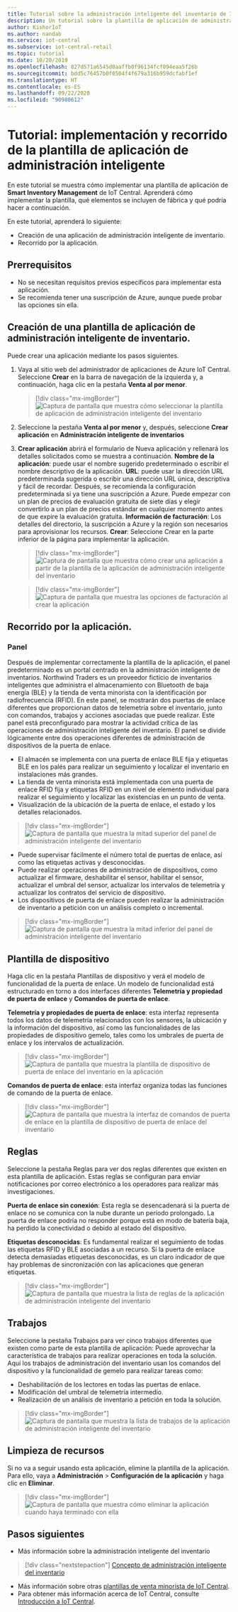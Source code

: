 ```yaml
---
title: Tutorial sobre la administración inteligente del inventario de IoT | Microsoft Docs
description: Un tutorial sobre la plantilla de aplicación de administración inteligente del inventario para IoT Central
author: KishorIoT
ms.author: nandab
ms.service: iot-central
ms.subservice: iot-central-retail
ms.topic: tutorial
ms.date: 10/20/2019
ms.openlocfilehash: 827d571a6545d0aaffb0f96134fcf094eaa5f26b
ms.sourcegitcommit: bdd5c76457b0f0504f4f679a316b959dcfabf1ef
ms.translationtype: HT
ms.contentlocale: es-ES
ms.lasthandoff: 09/22/2020
ms.locfileid: "90980612"
---
```

# <a name="tutorial-deploy-and-walk-through-a-smart-inventory-management-application-template"></a>Tutorial: implementación y recorrido de la plantilla de aplicación de administración inteligente



En este tutorial se muestra cómo implementar una plantilla de aplicación de **Smart Inventory Management** de IoT Central. Aprenderá cómo implementar la plantilla, qué elementos se incluyen de fábrica y qué podría hacer a continuación.

En este tutorial, aprenderá lo siguiente: 
* Creación de una aplicación de administración inteligente de inventario. 
* Recorrido por la aplicación. 

## <a name="prerequisites"></a>Prerrequisitos

* No se necesitan requisitos previos específicos para implementar esta aplicación.
* Se recomienda tener una suscripción de Azure, aunque puede probar las opciones sin ella.

## <a name="create-smart-inventory-management-application-template"></a>Creación de una plantilla de aplicación de administración inteligente de inventario.

Puede crear una aplicación mediante los pasos siguientes.

1. Vaya al sitio web del administrador de aplicaciones de Azure IoT Central. Seleccione **Crear** en la barra de navegación de la izquierda y, a continuación, haga clic en la pestaña **Venta al por menor**.

    > [!div class="mx-imgBorder"]
    > ![Captura de pantalla que muestra cómo seleccionar la plantilla de aplicación de administración inteligente del inventario](./media/tutorial-iot-central-smart-inventory-management/iotc_retail_homepage.png)

2. Seleccione la pestaña **Venta al por menor** y, después, seleccione **Crear aplicación** en **Administración inteligente de inventarios**

3. **Crear aplicación** abrirá el formulario de Nueva aplicación y rellenará los detalles solicitados como se muestra a continuación.
   **Nombre de la aplicación**: puede usar el nombre sugerido predeterminado o escribir el nombre descriptivo de la aplicación.
   **URL**: puede usar la dirección URL predeterminada sugerida o escribir una dirección URL única, descriptiva y fácil de recordar. Después, se recomienda la configuración predeterminada si ya tiene una suscripción a Azure. Puede empezar con un plan de precios de evaluación gratuita de siete días y elegir convertirlo a un plan de precios estándar en cualquier momento antes de que expire la evaluación gratuita.
   **Información de facturación**: Los detalles del directorio, la suscripción a Azure y la región son necesarios para aprovisionar los recursos.
   **Crear**: Seleccione Crear en la parte inferior de la página para implementar la aplicación.

    > [!div class="mx-imgBorder"]
    > ![Captura de pantalla que muestra cómo crear una aplicación a partir de la plantilla de la aplicación de administración inteligente del inventario](./media/tutorial-iot-central-smart-inventory-management/smart_inventory_management_app_create.png)

    > [!div class="mx-imgBorder"]
    > ![Captura de pantalla que muestra las opciones de facturación al crear la aplicación](./media/tutorial-iot-central-smart-inventory-management/smart-inventory-management-app-create-billinginfo.png)

## <a name="walk-through-the-application"></a>Recorrido por la aplicación. 

### <a name="dashboard"></a>Panel 

Después de implementar correctamente la plantilla de la aplicación, el panel predeterminado es un portal centrado en la administración inteligente de inventarios. Northwind Traders es un proveedor ficticio de inventarios inteligentes que administra el almacenamiento con Bluetooth de baja energía (BLE) y la tienda de venta minorista con la identificación por radiofrecuencia (RFID). En este panel, se mostrarán dos puertas de enlace diferentes que proporcionan datos de telemetría sobre el inventario, junto con comandos, trabajos y acciones asociadas que puede realizar. Este panel está preconfigurado para mostrar la actividad crítica de las operaciones de administración inteligente del inventario.
El panel se divide lógicamente entre dos operaciones diferentes de administración de dispositivos de la puerta de enlace. 
   * El almacén se implementa con una puerta de enlace BLE fija y etiquetas BLE en los palés para realizar un seguimiento y localizar el inventario en instalaciones más grandes.
   * La tienda de venta minorista está implementada con una puerta de enlace RFID fija y etiquetas RFID en un nivel de elemento individual para realizar el seguimiento y localizar las existencias en un punto de venta.
   * Visualización de la ubicación de la puerta de enlace, el estado y los detalles relacionados. 

> [!div class="mx-imgBorder"]
> ![Captura de pantalla que muestra la mitad superior del panel de administración inteligente del inventario](./media/tutorial-iot-central-smart-inventory-management/smart_inventory_management_dashboard1.png)

   * Puede supervisar fácilmente el número total de puertas de enlace, así como las etiquetas activas y desconocidas.
   * Puede realizar operaciones de administración de dispositivos, como actualizar el firmware, deshabilitar el sensor, habilitar el sensor, actualizar el umbral del sensor, actualizar los intervalos de telemetría y actualizar los contratos del servicio de dispositivo.
   * Los dispositivos de puerta de enlace pueden realizar la administración de inventario a petición con un análisis completo o incremental.

> [!div class="mx-imgBorder"]
> ![Captura de pantalla que muestra la mitad inferior del panel de administración inteligente del inventario](./media/tutorial-iot-central-smart-inventory-management/smart_inventory_management_dashboard2.png)

## <a name="device-template"></a>Plantilla de dispositivo
Haga clic en la pestaña Plantillas de dispositivo y verá el modelo de funcionalidad de la puerta de enlace. Un modelo de funcionalidad está estructurado en torno a dos interfaces diferentes **Telemetría y propiedad de puerta de enlace** y **Comandos de puerta de enlace**.

**Telemetría y propiedades de puerta de enlace**: esta interfaz representa todos los datos de telemetría relacionados con los sensores, la ubicación y la información del dispositivo, así como las funcionalidades de las propiedades de dispositivo gemelo, tales como los umbrales de puerta de enlace y los intervalos de actualización.

> [!div class="mx-imgBorder"]
> ![Captura de pantalla que muestra la plantilla de dispositivo de puerta de enlace del inventario en la aplicación](./media/tutorial-iot-central-smart-inventory-management/smart_inventory_management_devicetemplate1.png)


**Comandos de puerta de enlace**: esta interfaz organiza todas las funciones de comando de la puerta de enlace.

> [!div class="mx-imgBorder"]
> ![Captura de pantalla que muestra la interfaz de comandos de puerta de enlace en la plantilla de dispositivo de puerta de enlace del inventario](./media/tutorial-iot-central-smart-inventory-management/smart_inventory_management_devicetemplate2.png)

## <a name="rules"></a>Reglas
Seleccione la pestaña Reglas para ver dos reglas diferentes que existen en esta plantilla de aplicación. Estas reglas se configuran para enviar notificaciones por correo electrónico a los operadores para realizar más investigaciones.

**Puerta de enlace sin conexión**: Esta regla se desencadenará si la puerta de enlace no se comunica con la nube durante un período prolongado. La puerta de enlace podría no responder porque está en modo de batería baja, ha perdido la conectividad o debido al estado del dispositivo.

**Etiquetas desconocidas**: Es fundamental realizar el seguimiento de todas las etiquetas RFID y BLE asociadas a un recurso. Si la puerta de enlace detecta demasiadas etiquetas desconocidas, es un claro indicador de que hay problemas de sincronización con las aplicaciones que generan etiquetas.

> [!div class="mx-imgBorder"]
> ![Captura de pantalla que muestra la lista de reglas de la aplicación de administración inteligente del inventario](./media/tutorial-iot-central-smart-inventory-management/smart_inventory_management_rules.png)

## <a name="jobs"></a>Trabajos
Seleccione la pestaña Trabajos para ver cinco trabajos diferentes que existen como parte de esta plantilla de aplicación: Puede aprovechar la característica de trabajos para realizar operaciones en toda la solución. Aquí los trabajos de administración del inventario usan los comandos del dispositivo y la funcionalidad de gemelo para realizar tareas como:
   * Deshabilitación de los lectores en todas las puertas de enlace.
   * Modificación del umbral de telemetría intermedio. 
   * Realización de un análisis de inventario a petición en toda la solución.

> [!div class="mx-imgBorder"]
> ![Captura de pantalla que muestra la lista de trabajos de la aplicación de administración inteligente del inventario](./media/tutorial-iot-central-smart-inventory-management/smart_inventory_management_jobs.png)

## <a name="clean-up-resources"></a>Limpieza de recursos

Si no va a seguir usando esta aplicación, elimine la plantilla de la aplicación. Para ello, vaya a **Administración** > **Configuración de la aplicación** y haga clic en **Eliminar**.

> [!div class="mx-imgBorder"]
> ![Captura de pantalla que muestra cómo eliminar la aplicación cuando haya terminado con ella](./media/tutorial-iot-central-smart-inventory-management/smart_inventory_management_cleanup.png)

## <a name="next-steps"></a>Pasos siguientes
* Más información sobre la administración inteligente del inventario 
> [!div class="nextstepaction"]
> [Concepto de administración inteligente del inventario](./architecture-smart-inventory-management.md)
* Más información sobre otras [plantillas de venta minorista de IoT Central](./overview-iot-central-retail.md).
* Para obtener más información acerca de IoT Central, consulte [Introducción a IoT Central](../core/overview-iot-central.md).